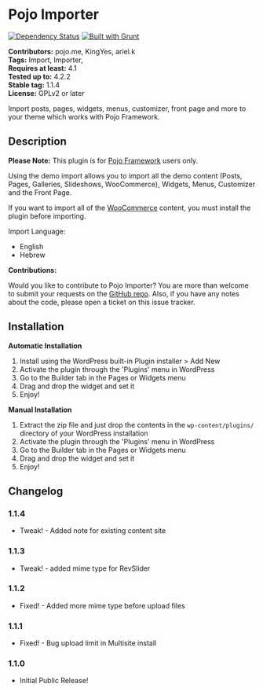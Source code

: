 # Pojo Importer #
[![Dependency Status](https://david-dm.org/pojome/pojo-importer/dev-status.svg)](https://david-dm.org/pojome/pojo-importer#info=devDependencies) [![Built with Grunt](https://cdn.gruntjs.com/builtwith.png)](http://gruntjs.com/)

**Contributors:** pojo.me, KingYes, ariel.k  
**Tags:** Import, Importer,  
**Requires at least:** 4.1  
**Tested up to:** 4.2.2  
**Stable tag:** 1.1.4  
**License:** GPLv2 or later  

Import posts, pages, widgets, menus, customizer, front page and more to your theme which works with Pojo Framework.

## Description ##

**Please Note:** This plugin is for [Pojo Framework][1] users only.  

Using the demo import allows you to import all the demo content (Posts, Pages, Galleries, Slideshows, WooCommerce), Widgets, Menus, Customizer and the Front Page.

If you want to import all of the [WooCommerce][2] content, you must install the plugin before importing.

Import Language:

- English
- Hebrew

**Contributions:**

Would you like to contribute to Pojo Importer? You are more than welcome to submit your requests on the [GitHub repo][3]. Also, if you have any notes about the code, please open a ticket on this issue tracker.

 [1]: http://pojo.me/?utm_source=wp-repo&utm_medium=link&utm_campaign=imported
 [2]: https://wordpress.org/plugins/woocommerce/
 [3]: https://github.com/pojome/pojo-importer

## Installation ##

**Automatic Installation**

1. Install using the WordPress built-in Plugin installer > Add New
1. Activate the plugin through the 'Plugins' menu in WordPress
1. Go to the Builder tab in the Pages or Widgets menu
1. Drag and drop the widget and set it
1. Enjoy!

**Manual Installation**

1. Extract the zip file and just drop the contents in the <code>wp-content/plugins/</code> directory of your WordPress installation
1. Activate the plugin through the 'Plugins' menu in WordPress
1. Go to the Builder tab in the Pages or Widgets menu
1. Drag and drop the widget and set it
1. Enjoy!

## Changelog ##

### 1.1.4 ###
* Tweak! - Added note for existing content site

### 1.1.3 ###
* Tweak! - added mime type for RevSlider

### 1.1.2 ###
* Fixed! - Added more mime type before upload files

### 1.1.1 ###
* Fixed! - Bug upload limit in Multisite install

### 1.1.0 ###
* Initial Public Release!